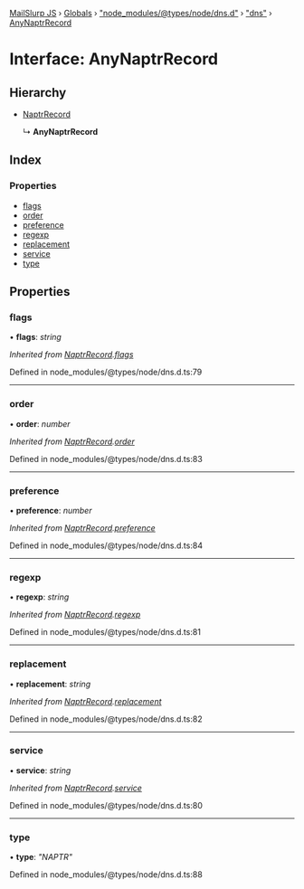 [MailSlurp JS](../README.md) › [Globals](../globals.md) › ["node_modules/@types/node/dns.d"](../modules/_node_modules__types_node_dns_d_.md) › ["dns"](../modules/_node_modules__types_node_dns_d_._dns_.md) › [AnyNaptrRecord](_node_modules__types_node_dns_d_._dns_.anynaptrrecord.md)

# Interface: AnyNaptrRecord

## Hierarchy

* [NaptrRecord](_node_modules__types_node_dns_d_._dns_.naptrrecord.md)

  ↳ **AnyNaptrRecord**

## Index

### Properties

* [flags](_node_modules__types_node_dns_d_._dns_.anynaptrrecord.md#flags)
* [order](_node_modules__types_node_dns_d_._dns_.anynaptrrecord.md#order)
* [preference](_node_modules__types_node_dns_d_._dns_.anynaptrrecord.md#preference)
* [regexp](_node_modules__types_node_dns_d_._dns_.anynaptrrecord.md#regexp)
* [replacement](_node_modules__types_node_dns_d_._dns_.anynaptrrecord.md#replacement)
* [service](_node_modules__types_node_dns_d_._dns_.anynaptrrecord.md#service)
* [type](_node_modules__types_node_dns_d_._dns_.anynaptrrecord.md#type)

## Properties

###  flags

• **flags**: *string*

*Inherited from [NaptrRecord](_node_modules__types_node_dns_d_._dns_.naptrrecord.md).[flags](_node_modules__types_node_dns_d_._dns_.naptrrecord.md#flags)*

Defined in node_modules/@types/node/dns.d.ts:79

___

###  order

• **order**: *number*

*Inherited from [NaptrRecord](_node_modules__types_node_dns_d_._dns_.naptrrecord.md).[order](_node_modules__types_node_dns_d_._dns_.naptrrecord.md#order)*

Defined in node_modules/@types/node/dns.d.ts:83

___

###  preference

• **preference**: *number*

*Inherited from [NaptrRecord](_node_modules__types_node_dns_d_._dns_.naptrrecord.md).[preference](_node_modules__types_node_dns_d_._dns_.naptrrecord.md#preference)*

Defined in node_modules/@types/node/dns.d.ts:84

___

###  regexp

• **regexp**: *string*

*Inherited from [NaptrRecord](_node_modules__types_node_dns_d_._dns_.naptrrecord.md).[regexp](_node_modules__types_node_dns_d_._dns_.naptrrecord.md#regexp)*

Defined in node_modules/@types/node/dns.d.ts:81

___

###  replacement

• **replacement**: *string*

*Inherited from [NaptrRecord](_node_modules__types_node_dns_d_._dns_.naptrrecord.md).[replacement](_node_modules__types_node_dns_d_._dns_.naptrrecord.md#replacement)*

Defined in node_modules/@types/node/dns.d.ts:82

___

###  service

• **service**: *string*

*Inherited from [NaptrRecord](_node_modules__types_node_dns_d_._dns_.naptrrecord.md).[service](_node_modules__types_node_dns_d_._dns_.naptrrecord.md#service)*

Defined in node_modules/@types/node/dns.d.ts:80

___

###  type

• **type**: *"NAPTR"*

Defined in node_modules/@types/node/dns.d.ts:88
